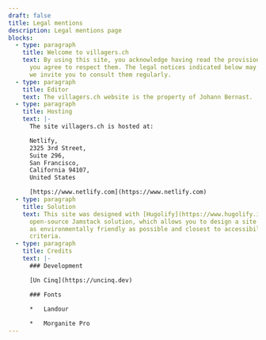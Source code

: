 ```yaml
---
draft: false
title: Legal mentions
description: Legal mentions page
blocks:
  - type: paragraph
    title: Welcome to villagers.ch
    text: By using this site, you acknowledge having read the provisions below and
      you agree to respect them. The legal notices indicated below may change,
      we invite you to consult them regularly.
  - type: paragraph
    title: Editor
    text: The villagers.ch website is the property of Johann Bernast.
  - type: paragraph
    title: Hosting
    text: |-
      The site villagers.ch is hosted at:

      Netlify,  
      2325 3rd Street,  
      Suite 296,  
      San Francisco,  
      California 94107,  
      United States

      [https://www.netlify.com](https://www.netlify.com)
  - type: paragraph
    title: Solution
    text: This site was designed with [Hugolify](https://www.hugolify.io), an
      open-source Jamstack solution, which allows you to design a site that is
      as environmentally friendly as possible and closest to accessibility
      criteria.
  - type: paragraph
    title: Credits
    text: |-
      ### Development

      [Un Cinq](https://uncinq.dev)

      ### Fonts

      *   Landour
          
      *   Morganite Pro
---
```

